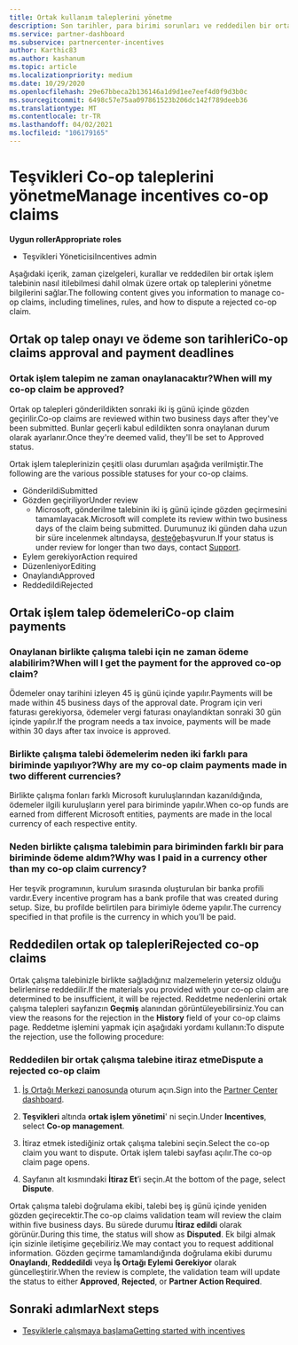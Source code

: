 ```yaml
---
title: Ortak kullanım taleplerini yönetme
description: Son tarihler, para birimi sorunları ve reddedilen bir ortak op talebini nasıl ele almak dahil olmak üzere ortak op talep sürecini anlayın.
ms.service: partner-dashboard
ms.subservice: partnercenter-incentives
author: Karthic83
ms.author: kashanum
ms.topic: article
ms.localizationpriority: medium
ms.date: 10/29/2020
ms.openlocfilehash: 29e67bbeca2b136146a1d9d1ee7eef4d0f9d3b0c
ms.sourcegitcommit: 6498c57e75aa097861523b206dc142f789deeb36
ms.translationtype: MT
ms.contentlocale: tr-TR
ms.lasthandoff: 04/02/2021
ms.locfileid: "106179165"
---
```

# <a name="manage-incentives-co-op-claims"></a><span data-ttu-id="89982-103">Teşvikleri Co-op taleplerini yönetme</span><span class="sxs-lookup"><span data-stu-id="89982-103">Manage incentives co-op claims</span></span>

<span data-ttu-id="89982-104">**Uygun roller**</span><span class="sxs-lookup"><span data-stu-id="89982-104">**Appropriate roles**</span></span>

- <span data-ttu-id="89982-105">Teşvikleri Yöneticisi</span><span class="sxs-lookup"><span data-stu-id="89982-105">Incentives admin</span></span>

<span data-ttu-id="89982-106">Aşağıdaki içerik, zaman çizelgeleri, kurallar ve reddedilen bir ortak işlem talebinin nasıl itilebilmesi dahil olmak üzere ortak op taleplerini yönetme bilgilerini sağlar.</span><span class="sxs-lookup"><span data-stu-id="89982-106">The following content gives you information to manage co-op claims, including timelines, rules, and how to dispute a rejected co-op claim.</span></span>

## <a name="co-op-claims-approval-and-payment-deadlines"></a><span data-ttu-id="89982-107">Ortak op talep onayı ve ödeme son tarihleri</span><span class="sxs-lookup"><span data-stu-id="89982-107">Co-op claims approval and payment deadlines</span></span>

### <a name="when-will-my-co-op-claim-be-approved"></a><span data-ttu-id="89982-108">Ortak işlem talepim ne zaman onaylanacaktır?</span><span class="sxs-lookup"><span data-stu-id="89982-108">When will my co-op claim be approved?</span></span>

<span data-ttu-id="89982-109">Ortak op talepleri gönderildikten sonraki iki iş günü içinde gözden geçirilir.</span><span class="sxs-lookup"><span data-stu-id="89982-109">Co-op claims are reviewed within two business days after they've been submitted.</span></span> <span data-ttu-id="89982-110">Bunlar geçerli kabul edildikten sonra onaylanan durum olarak ayarlanır.</span><span class="sxs-lookup"><span data-stu-id="89982-110">Once they're deemed valid, they'll be set to Approved status.</span></span>  

<span data-ttu-id="89982-111">Ortak işlem taleplerinizin çeşitli olası durumları aşağıda verilmiştir.</span><span class="sxs-lookup"><span data-stu-id="89982-111">The following are the various possible statuses for your co-op claims.</span></span>

- <span data-ttu-id="89982-112">Gönderildi</span><span class="sxs-lookup"><span data-stu-id="89982-112">Submitted</span></span>
- <span data-ttu-id="89982-113">Gözden geçiriliyor</span><span class="sxs-lookup"><span data-stu-id="89982-113">Under review</span></span>
  - <span data-ttu-id="89982-114">Microsoft, gönderilme talebinin iki iş günü içinde gözden geçirmesini tamamlayacak.</span><span class="sxs-lookup"><span data-stu-id="89982-114">Microsoft will complete its review within two business days of the claim being submitted.</span></span> <span data-ttu-id="89982-115">Durumunuz iki günden daha uzun bir süre incelenmek altındaysa, [desteğe](https://partner.microsoft.com/dashboard/support/incentives/servicerequests?category=incentives)başvurun.</span><span class="sxs-lookup"><span data-stu-id="89982-115">If your status is under review for longer than two days, contact [Support](https://partner.microsoft.com/dashboard/support/incentives/servicerequests?category=incentives).</span></span>
- <span data-ttu-id="89982-116">Eylem gerekiyor</span><span class="sxs-lookup"><span data-stu-id="89982-116">Action required</span></span>
- <span data-ttu-id="89982-117">Düzenleniyor</span><span class="sxs-lookup"><span data-stu-id="89982-117">Editing</span></span>
- <span data-ttu-id="89982-118">Onaylandı</span><span class="sxs-lookup"><span data-stu-id="89982-118">Approved</span></span>
- <span data-ttu-id="89982-119">Reddedildi</span><span class="sxs-lookup"><span data-stu-id="89982-119">Rejected</span></span>

## <a name="co-op-claim-payments"></a><span data-ttu-id="89982-120">Ortak işlem talep ödemeleri</span><span class="sxs-lookup"><span data-stu-id="89982-120">Co-op claim payments</span></span>

### <a name="when-will-i-get-the-payment-for-the-approved-co-op-claim"></a><span data-ttu-id="89982-121">Onaylanan birlikte çalışma talebi için ne zaman ödeme alabilirim?</span><span class="sxs-lookup"><span data-stu-id="89982-121">When will I get the payment for the approved co-op claim?</span></span>

<span data-ttu-id="89982-122">Ödemeler onay tarihini izleyen 45 iş günü içinde yapılır.</span><span class="sxs-lookup"><span data-stu-id="89982-122">Payments will be made within 45 business days of the approval date.</span></span> <span data-ttu-id="89982-123">Program için veri faturası gerekiyorsa, ödemeler vergi faturası onaylandıktan sonraki 30 gün içinde yapılır.</span><span class="sxs-lookup"><span data-stu-id="89982-123">If the program needs a tax invoice, payments will be made within 30 days after tax invoice is approved.</span></span>

### <a name="why-are-my-co-op-claim-payments-made-in-two-different-currencies"></a><span data-ttu-id="89982-124">Birlikte çalışma talebi ödemelerim neden iki farklı para biriminde yapılıyor?</span><span class="sxs-lookup"><span data-stu-id="89982-124">Why are my co-op claim payments made in two different currencies?</span></span>

<span data-ttu-id="89982-125">Birlikte çalışma fonları farklı Microsoft kuruluşlarından kazanıldığında, ödemeler ilgili kuruluşların yerel para biriminde yapılır.</span><span class="sxs-lookup"><span data-stu-id="89982-125">When co-op funds are earned from different Microsoft entities, payments are made in the local currency of each respective entity.</span></span>  

### <a name="why-was-i-paid-in-a-currency-other-than-my-co-op-claim-currency"></a><span data-ttu-id="89982-126">Neden birlikte çalışma talebimin para biriminden farklı bir para biriminde ödeme aldım?</span><span class="sxs-lookup"><span data-stu-id="89982-126">Why was I paid in a currency other than my co-op claim currency?</span></span>

<span data-ttu-id="89982-127">Her teşvik programının, kurulum sırasında oluşturulan bir banka profili vardır.</span><span class="sxs-lookup"><span data-stu-id="89982-127">Every incentive program has a bank profile that was created during setup.</span></span> <span data-ttu-id="89982-128">Size, bu profilde belirtilen para birimiyle ödeme yapılır.</span><span class="sxs-lookup"><span data-stu-id="89982-128">The currency specified in that profile is the currency in which you’ll be paid.</span></span>

## <a name="rejected-co-op-claims"></a><span data-ttu-id="89982-129">Reddedilen ortak op talepleri</span><span class="sxs-lookup"><span data-stu-id="89982-129">Rejected co-op claims</span></span>

<span data-ttu-id="89982-130">Ortak çalışma talebinizle birlikte sağladığınız malzemelerin yetersiz olduğu belirlenirse reddedilir.</span><span class="sxs-lookup"><span data-stu-id="89982-130">If the materials you provided with your co-op claim are determined to be insufficient, it will be rejected.</span></span> <span data-ttu-id="89982-131">Reddetme nedenlerini ortak çalışma talepleri sayfanızın **Geçmiş** alanından görüntüleyebilirsiniz.</span><span class="sxs-lookup"><span data-stu-id="89982-131">You can view the reasons for the rejection in the **History** field of your co-op claims page.</span></span> <span data-ttu-id="89982-132">Reddetme işlemini yapmak için aşağıdaki yordamı kullanın:</span><span class="sxs-lookup"><span data-stu-id="89982-132">To dispute the rejection, use the following procedure:</span></span>

### <a name="dispute-a-rejected-co-op-claim"></a><span data-ttu-id="89982-133">Reddedilen bir ortak çalışma talebine itiraz etme</span><span class="sxs-lookup"><span data-stu-id="89982-133">Dispute a rejected co-op claim</span></span>

1. <span data-ttu-id="89982-134">[İş Ortağı Merkezi panosunda](https://partner.microsoft.com/dashboard/) oturum açın.</span><span class="sxs-lookup"><span data-stu-id="89982-134">Sign into the [Partner Center dashboard](https://partner.microsoft.com/dashboard/).</span></span>

2. <span data-ttu-id="89982-135">**Teşvikleri** altında **ortak işlem yönetimi**' ni seçin.</span><span class="sxs-lookup"><span data-stu-id="89982-135">Under **Incentives**, select **Co-op management**.</span></span>

3. <span data-ttu-id="89982-136">İtiraz etmek istediğiniz ortak çalışma talebini seçin.</span><span class="sxs-lookup"><span data-stu-id="89982-136">Select the co-op claim you want to dispute.</span></span> <span data-ttu-id="89982-137">Ortak işlem talebi sayfası açılır.</span><span class="sxs-lookup"><span data-stu-id="89982-137">The co-op claim page opens.</span></span>

4. <span data-ttu-id="89982-138">Sayfanın alt kısmındaki **İtiraz Et**’i seçin.</span><span class="sxs-lookup"><span data-stu-id="89982-138">At the bottom of the page, select **Dispute**.</span></span>

<span data-ttu-id="89982-139">Ortak çalışma talebi doğrulama ekibi, talebi beş iş günü içinde yeniden gözden geçirecektir.</span><span class="sxs-lookup"><span data-stu-id="89982-139">The co-op claims validation team will review the claim within five business days.</span></span> <span data-ttu-id="89982-140">Bu sürede durumu **İtiraz edildi** olarak görünür.</span><span class="sxs-lookup"><span data-stu-id="89982-140">During this time, the status will show as **Disputed**.</span></span> <span data-ttu-id="89982-141">Ek bilgi almak için sizinle iletişime geçebiliriz.</span><span class="sxs-lookup"><span data-stu-id="89982-141">We may contact you to request additional information.</span></span> <span data-ttu-id="89982-142">Gözden geçirme tamamlandığında doğrulama ekibi durumu **Onaylandı**, **Reddedildi** veya **İş Ortağı Eylemi Gerekiyor** olarak güncelleştirir.</span><span class="sxs-lookup"><span data-stu-id="89982-142">When the review is complete, the validation team will update the status to either **Approved**, **Rejected**, or **Partner Action Required**.</span></span>

## <a name="next-steps"></a><span data-ttu-id="89982-143">Sonraki adımlar</span><span class="sxs-lookup"><span data-stu-id="89982-143">Next steps</span></span>

- [<span data-ttu-id="89982-144">Teşviklerle çalışmaya başlama</span><span class="sxs-lookup"><span data-stu-id="89982-144">Getting started with incentives</span></span>](incentives-get-started-intro.md)
